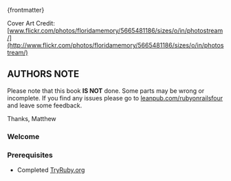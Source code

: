 {frontmatter}

Cover Art Credit: [www.flickr.com/photos/floridamemory/5665481186/sizes/o/in/photostream/](http://www.flickr.com/photos/floridamemory/5665481186/sizes/o/in/photostream/)

## AUTHORS NOTE
Please note that this book **IS NOT** done. Some parts may be wrong or incomplete. If you find any issues please go to [leanpub.com/rubyonrailsfour](https://leanpub.com/rubyonrailsfour) and leave some feedback.

Thanks,
Matthew

### Welcome

### Prerequisites
* Completed [TryRuby.org](http://tryruby.org)
